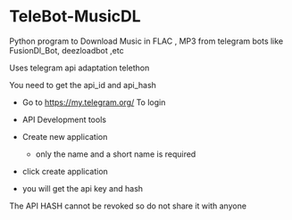 # TeleBot-MusicDL
Python program to Download Music in FLAC , MP3 from telegram bots like FusionDl_Bot, deezloadbot ,etc

Uses telegram api adaptation telethon

You need to get the api_id and api_hash 
   - Go to https://my.telegram.org/ To login

   -  API Development tools
  
   - Create new application 
        - only the name and a short name is required
  
   - click create application
  
   - you will get the api key and hash 
  
  The API HASH cannot be revoked so do not share it with anyone
  
 
